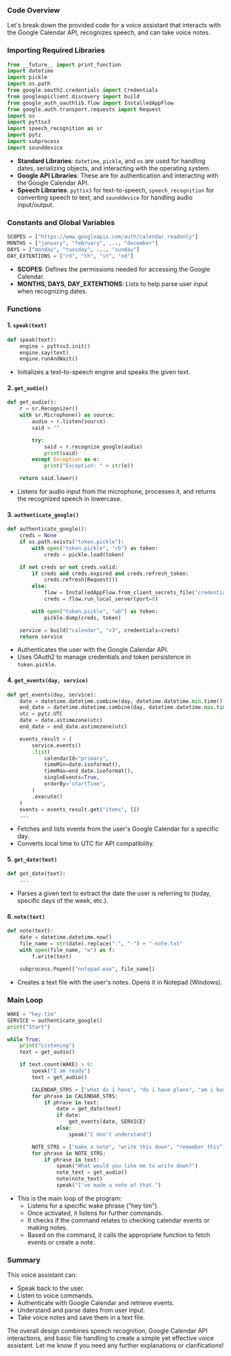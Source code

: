 ### Code Overview

Let's break down the provided code for a voice assistant that interacts with the Google Calendar API, recognizes speech, and can take voice notes. 

### Importing Required Libraries
```python
from __future__ import print_function
import datetime
import pickle
import os.path
from google.oauth2.credentials import Credentials
from googleapiclient.discovery import build
from google_auth_oauthlib.flow import InstalledAppFlow
from google.auth.transport.requests import Request
import os
import pyttsx3
import speech_recognition as sr
import pytz
import subprocess
import sounddevice
```
- **Standard Libraries**: `datetime`, `pickle`, and `os` are used for handling dates, serializing objects, and interacting with the operating system.
- **Google API Libraries**: These are for authentication and interacting with the Google Calendar API.
- **Speech Libraries**: `pyttsx3` for text-to-speech, `speech_recognition` for converting speech to text, and `sounddevice` for handling audio input/output.

### Constants and Global Variables
```python
SCOPES = ["https://www.googleapis.com/auth/calendar.readonly"]
MONTHS = ["january", "february", ..., "december"]
DAYS = ["monday", "tuesday", ..., "sunday"]
DAY_EXTENTIONS = ["rd", "th", "st", "nd"]
```
- **SCOPES**: Defines the permissions needed for accessing the Google Calendar.
- **MONTHS, DAYS, DAY_EXTENTIONS**: Lists to help parse user input when recognizing dates.

### Functions

#### 1. `speak(text)`
```python
def speak(text):
    engine = pyttsx3.init()
    engine.say(text)
    engine.runAndWait()
```
- Initializes a text-to-speech engine and speaks the given text.

#### 2. `get_audio()`
```python
def get_audio():
    r = sr.Recognizer()
    with sr.Microphone() as source:
        audio = r.listen(source)
        said = ""

        try:
            said = r.recognize_google(audio)
            print(said)
        except Exception as e:
            print("Exception: " + str(e))

    return said.lower()
```
- Listens for audio input from the microphone, processes it, and returns the recognized speech in lowercase.

#### 3. `authenticate_google()`
```python
def authenticate_google():
    creds = None
    if os.path.exists("token.pickle"):
        with open("token.pickle", "rb") as token:
            creds = pickle.load(token)

    if not creds or not creds.valid:
        if creds and creds.expired and creds.refresh_token:
            creds.refresh(Request())
        else:
            flow = InstalledAppFlow.from_client_secrets_file("credentials.json", SCOPES)
            creds = flow.run_local_server(port=0)

        with open("token.pickle", "wb") as token:
            pickle.dump(creds, token)

    service = build("calendar", "v3", credentials=creds)
    return service
```
- Authenticates the user with the Google Calendar API.
- Uses OAuth2 to manage credentials and token persistence in `token.pickle`.

#### 4. `get_events(day, service)`
```python
def get_events(day, service):
    date = datetime.datetime.combine(day, datetime.datetime.min.time())
    end_date = datetime.datetime.combine(day, datetime.datetime.max.time())
    utc = pytz.UTC
    date = date.astimezone(utc)
    end_date = end_date.astimezone(utc)

    events_result = (
        service.events()
        .list(
            calendarId="primary",
            timeMin=date.isoformat(),
            timeMax=end_date.isoformat(),
            singleEvents=True,
            orderBy="startTime",
        )
        .execute()
    )
    events = events_result.get("items", [])
    ...
```
- Fetches and lists events from the user's Google Calendar for a specific day.
- Converts local time to UTC for API compatibility.

#### 5. `get_date(text)`
```python
def get_date(text):
    ...
```
- Parses a given text to extract the date the user is referring to (today, specific days of the week, etc.).

#### 6. `note(text)`
```python
def note(text):
    date = datetime.datetime.now()
    file_name = str(date).replace(":", "-") + "-note.txt"
    with open(file_name, "w") as f:
        f.write(text)

    subprocess.Popen(["notepad.exe", file_name])
```
- Creates a text file with the user's notes. Opens it in Notepad (Windows).

### Main Loop
```python
WAKE = "hey tim"
SERVICE = authenticate_google()
print("Start")

while True:
    print("Listening")
    text = get_audio()

    if text.count(WAKE) > 0:
        speak("I am ready")
        text = get_audio()

        CALENDAR_STRS = ["what do i have", "do i have plans", "am i busy"]
        for phrase in CALENDAR_STRS:
            if phrase in text:
                date = get_date(text)
                if date:
                    get_events(date, SERVICE)
                else:
                    speak("I don't understand")

        NOTE_STRS = ["make a note", "write this down", "remember this"]
        for phrase in NOTE_STRS:
            if phrase in text:
                speak("What would you like me to write down?")
                note_text = get_audio()
                note(note_text)
                speak("I've made a note of that.")
```
- This is the main loop of the program:
  - Listens for a specific wake phrase ("hey tim").
  - Once activated, it listens for further commands.
  - It checks if the command relates to checking calendar events or making notes.
  - Based on the command, it calls the appropriate function to fetch events or create a note.

### Summary

This voice assistant can:
- Speak back to the user.
- Listen to voice commands.
- Authenticate with Google Calendar and retrieve events.
- Understand and parse dates from user input.
- Take voice notes and save them in a text file.

The overall design combines speech recognition, Google Calendar API interactions, and basic file handling to create a simple yet effective voice assistant. Let me know if you need any further explanations or clarifications!
